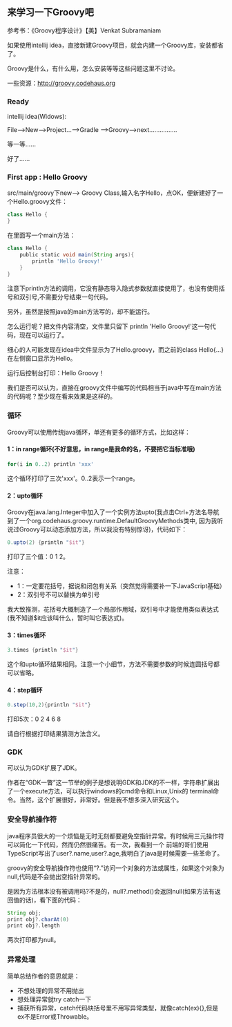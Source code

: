 ## 来学习一下Groovy吧

参考书：《Groovy程序设计》【美】Venkat Subramaniam

如果使用intellij idea，直接新建Groovy项目，就会内建一个Groovy库，安装都省了。

Groovy是什么，有什么用，怎么安装等等这些问题这里不讨论。

一些资源：http://groovy.codehaus.org

### Ready
intellij idea(Widows):

File-->New-->Project...-->Gradle -->Groovy-->next................

等一等......

好了......

### First app : Hello Groovy

src/main/groovy下new--> Groovy Class,输入名字Hello，点OK，便新建好了一个Hello.groovy文件：
```groovy
class Hello {
}
```
在里面写一个main方法：
```groovy
class Hello {
    public static void main(String args){
        println 'Hello Groovy!'
    }
}
```
注意下println方法的调用，它没有静态导入隐式参数就直接使用了，也没有使用括号和双引号,不需要分号结束一句代码。

另外，虽然是按照java的main方法写的，却不能运行。

怎么运行呢？把文件内容清空，文件里只留下 println 'Hello Groovy!'这一句代码，现在可以运行了。

细心的人可能发现在idea中文件显示为了Hello.groovy，而之前的class Hello{...}在左侧窗口显示为Hello。

运行后控制台打印：Hello Groovy！

我们是否可以认为，直接在groovy文件中编写的代码相当于java中写在main方法的代码呢？至少现在看来效果是这样的。

### 循环
Groovy可以使用传统java循环，单还有更多的循环方式，比如这样：


#### 1：in range循环(不好意思，in range是我命的名，不要把它当标准哦)
```groovy
for(i in 0..2) println 'xxx'
```
这个循环打印了三次'xxx'。0..2表示一个range。

#### 2：upto循环

Groovy在java.lang.Integer中加入了一个实例方法upto(我点击Ctrl+方法名导航到了一个org.codehaus.groovy.runtime.DefaultGroovyMethods类中,
因为我听说过Groovy可以动态添加方法，所以我没有特别惊讶)，代码如下：
```groovy
0.upto(2) {println "$it"}
```
打印了三个值：0 1 2。

注意：
* 1：一定要花括号，据说和闭包有关系（突然觉得需要补一下JavaScript基础）
* 2：双引号不可以替换为单引号

我大致推测，花括号大概制造了一个局部作用域，双引号中才能使用类似表达式(我不知道$it应该叫什么，暂时叫它表达式)。

#### 3：times循环

```groovy
3.times {println "$it"}
```
这个和upto循环结果相同。注意一个小细节，方法不需要参数的时候连圆括号都可以省略。

#### 4：step循环
```groovy
0.step(10,2){println "$it"}
```
打印5次：0 2 4 6 8

请自行根据打印结果猜测方法含义。

### GDK

可以认为GDK扩展了JDK。

作者在“GDK一瞥”这一节举的例子是想说明GDK和JDK的不一样，字符串扩展出了一个execute方法，可以执行windows的cmd命令和Linux,Unix的
terminal命令。当然，这个扩展很好，非常好。但是我不想多深入研究这个。

### 安全导航操作符

java程序员很大的一个烦恼是无时无刻都要避免空指针异常。有时候用三元操作符可以简化一下代码，然而仍然很痛苦。有一次，我看到一个
前端的哥们使用TypeScript写出了user?.name,user?.age,我明白了java是时候需要一些革命了。

groovy的安全导航操作符也使用“?.”访问一个对象的方法或属性，如果这个对象为null,代码是不会抛出空指针异常的。

是因为方法根本没有被调用吗?不是的，null?.method()会返回null(如果方法有返回值的话)，看下面的代码：
```groovy
String obj;
print obj?.charAt(0)
print obj?.length
```
两次打印都为null。

### 异常处理

简单总结作者的意思就是：
* 不想处理的异常不用抛出
* 想处理异常就try catch一下
* 捕获所有异常，catch代码块括号里不用写异常类型，就像catch(ex){},但是ex不是Error或Throwable。

